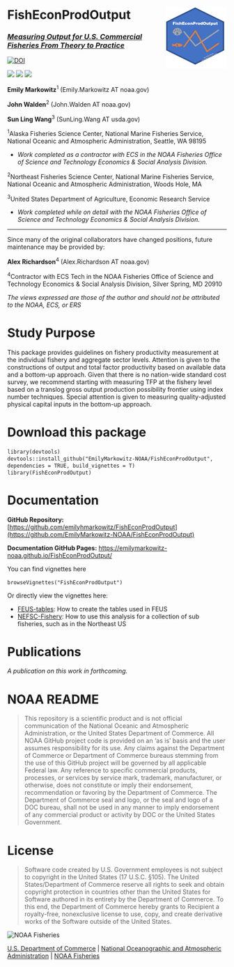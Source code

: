 <!-- README.md is generated from README.Rmd. Please edit that file -->

# FishEconProdOutput <a href={https://emilymarkowitz-noaa.github.io/FishEconProdOutput}><img src="man/figures/logo.png" align="right" width=139 height=139 alt="logo with a plot of economic productivity for fish and inverts." />

### *Measuring Output for U.S. Commercial Fisheries From Theory to Practice*

[![DOI](https://zenodo.org/badge/291852337.svg)](https://zenodo.org/badge/latestdoi/291852337)

[![](https://img.shields.io/badge/devel%20version-0.1.1-blue.svg)](https://github.com/EmilyMarkowitz-NOAA/FishEconProdOutput)
[![](https://img.shields.io/badge/lifecycle-maturing-blue.svg)](https://lifecycle.r-lib.org/articles/stages.html#maturing)
[![](https://img.shields.io/github/last-commit/EmilyMarkowitz-NOAA/FishEconProdOutput.svg)](https://github.com/EmilyMarkowitz-NOAA/FishEconProdOutput/commits/master)

**Emily Markowitz**<sup>1</sup> (Emily.Markowitz AT noaa.gov)

**John Walden**<sup>2</sup> (John.Walden AT noaa.gov)

**Sun Ling Wang**<sup>3</sup> (SunLing.Wang AT usda.gov)

<sup>1</sup>Alaska Fisheries Science Center, National Marine Fisheries
Service, National Oceanic and Atmospheric Administration, Seattle, WA
98195

-   *Work completed as a contractor with ECS in the NOAA Fisheries
    Office of Science and Technology Economics & Social Analysis
    Division.*

<sup>2</sup>Northeast Fisheries Science Center, National Marine
Fisheries Service, National Oceanic and Atmospheric Administration,
Woods Hole, MA

<sup>3</sup>United States Department of Agriculture, Economic Research
Service

-   *Work completed while on detail with the NOAA Fisheries Office of
    Science and Technology Economics & Social Analysis Division.*

------------------------------------------------------------------------

Since many of the original collaborators have changed positions, future
maintenance may be provided by:

**Alex Richardson**<sup>4</sup> (Alex.Richardson AT noaa.gov)

<sup>4</sup>Contractor with ECS Tech in the NOAA Fisheries Office of
Science and Technology Economics & Social Analysis Division, Silver
Spring, MD 20910

*The views expressed are those of the author and should not be
attributed to the NOAA, ECS, or ERS*

# Study Purpose

This package provides guidelines on fishery productivity measurement at
the individual fishery and aggregate sector levels. Attention is given
to the constructions of output and total factor productivity based on
available data and a bottom-up approach. Given that there is no
nation-wide standard cost survey, we recommend starting with measuring
TFP at the fishery level based on a translog gross output production
possibility frontier using index number techniques. Special attention is
given to measuring quality-adjusted physical capital inputs in the
bottom-up approach.

# Download this package

    library(devtools)
    devtools::install_github("EmilyMarkowitz-NOAA/FishEconProdOutput", dependencies = TRUE, build_vignettes = T)
    library(FishEconProdOutput)

# Documentation

**GitHub Repository:**
[https://github.com/emilyhmarkowitz/FishEconProdOutput](https://github.com/EmilyMarkowitz-NOAA/FishEconProdOutput)

**Documentation GitHub Pages:**
<https://emilymarkowitz-noaa.github.io/FishEconProdOutput/>

You can find vignettes here

    browseVignettes("FishEconProdOutput")

Or directly view the vignettes here:

-   [FEUS-tables](https://emilymarkowitz-noaa.github.io/FishEconProdOutput/articles/FEUS-tables.html):
    How to create the tables used in FEUS
-   [NEFSC-Fishery](https://emilymarkowitz-noaa.github.io/FishEconProdOutput/articles/NEFSC-Fishery.html):
    How to use this analysis for a collection of sub fisheries, such as
    in the Northeast US

# Publications

*A publication on this work in forthcoming.*

# NOAA README

> This repository is a scientific product and is not official
> communication of the National Oceanic and Atmospheric Administration,
> or the United States Department of Commerce. All NOAA GitHub project
> code is provided on an ‘as is’ basis and the user assumes
> responsibility for its use. Any claims against the Department of
> Commerce or Department of Commerce bureaus stemming from the use of
> this GitHub project will be governed by all applicable Federal law.
> Any reference to specific commercial products, processes, or services
> by service mark, trademark, manufacturer, or otherwise, does not
> constitute or imply their endorsement, recommendation or favoring by
> the Department of Commerce. The Department of Commerce seal and logo,
> or the seal and logo of a DOC bureau, shall not be used in any manner
> to imply endorsement of any commercial product or activity by DOC or
> the United States Government.

# License

> Software code created by U.S. Government employees is not subject to
> copyright in the United States (17 U.S.C. §105). The United
> States/Department of Commerce reserve all rights to seek and obtain
> copyright protection in countries other than the United States for
> Software authored in its entirety by the Department of Commerce. To
> this end, the Department of Commerce hereby grants to Recipient a
> royalty-free, nonexclusive license to use, copy, and create derivative
> works of the Software outside of the United States.

<img src="https://raw.githubusercontent.com/nmfs-general-modeling-tools/nmfspalette/main/man/figures/noaa-fisheries-rgb-2line-horizontal-small.png" height="75" alt="NOAA Fisheries">

[U.S. Department of Commerce](https://www.commerce.gov/) | [National
Oceanographic and Atmospheric Administration](https://www.noaa.gov) |
[NOAA Fisheries](https://www.fisheries.noaa.gov/)
